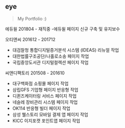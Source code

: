 ## eye
> My Portfolio :)


에듀윌
201804 - 재직중
-에듀윌 페이지 신규 구축 및 유지보수


오티앤씨
201612 - 201712
- 대검찰청 통합디지털증거분석 시스템 (IDEAS) 리뉴얼 작업
- 대한법률구조공단/나홀로소송 페이지 작업
- 국립중앙도서관 디지털컬렉션 페이지 작업

씨앤디팩토리
201508 - 201610
- 대구백화점 쇼핑몰 페이지 작업
- 삼립GFS 기업형 페이지 반응형 작업
- 디퀸즈케이터링 서비스 페이지 작업
- 네슬레 장비관리 시스템 페이지 작업
- OK114 반응형 빌더 페이지 작업
- 삼성 웰스토리 모바일 결제 앱 페이지 작업 
- KICC 이지포캣 포인트앱 페이지 작업
